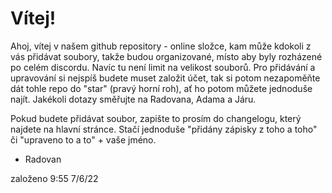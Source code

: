 # Vítej!
Ahoj,
vítej v našem github repository - online složce, kam může kdokoli z vás přidávat soubory, takže budou organizované, místo aby byly rozházené po celém discordu. Navíc tu není limit na velikost souborů. Pro přidávání a upravování si nejspíš budete muset založit účet, tak si potom nezapoměňte dát tohle repo do "star" (pravý horní roh), ať ho potom můžete jednoduše najít. Jakékoli dotazy směřujte na Radovana, Adama a Járu.

Pokud budete přidávat soubor, zapište to prosím do changelogu, který najdete na hlavní stránce. Stačí jednoduše "přidány zápisky z toho a toho" či "upraveno to a to" + vaše jméno.

- Radovan

založeno 9:55 7/6/22
